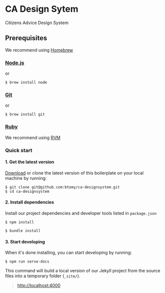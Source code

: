 CA Design Sytem
======
Citizens Advice Design System


## <a name="Prerequisites"></a>Prerequisites 

We recommend using [Homebrew](http://brew.sh/ "Homebrew")

### [Node.js](https://nodejs.org/en/ "Node.js") 

or 

```shell
$ brew install node
```

### [Git](https://git-scm.com/book/en/v2/Getting-Started-Installing-Git "Git") 

or

```shell
$ brew install git
```

### [Ruby](https://rvm.io/rvm/install "Ruby")  

We recommend using [RVM](https://rvm.io/rvm/install "RVM")


### <a name="start"></a>Quick start  
#### 1. Get the latest version  
[Download](https://github.com/btomy/ca-designsystem.git "Download .zip") or clone the latest version of this boilerplate on your local machine by running:

```shell
$ git clone git@github.com:btomy/ca-designsystem.git   
$ cd ca-designsystem
```

#### 2. Install dependencies
Install our project dependencies and developer tools listed in `package.json`
```shell
$ npm install 
```

```shell
$ bundle install 
```

#### 3. Start developing
When it's done installing, you can start developing by running:  

```shell
$ npm run serve-docs
```
This command will build a local version of our Jekyll project from the source files into a temporary folder (`_site/`). 

> [http://localhost:4000](http://localhost:4000)
